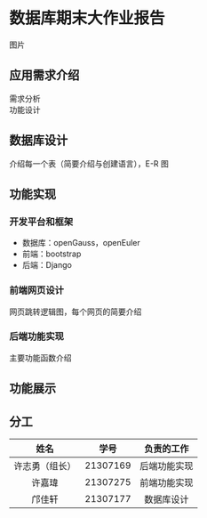 # 数据库期末大作业报告
图片
## 应用需求介绍
需求分析  
功能设计
## 数据库设计
介绍每一个表（简要介绍与创建语言），E-R 图

## 功能实现
### 开发平台和框架
- 数据库：openGauss，openEuler
- 前端：bootstrap
- 后端：Django

### 前端网页设计
网页跳转逻辑图，每个网页的简要介绍

### 后端功能实现
主要功能函数介绍

## 功能展示

## 分工

| **姓名**  | **学号**   | **负责的工作** |
|:-------:|:--------:|:---------:|
| 许志勇（组长） | 21307169 | 后端功能实现    |
| 许嘉瑋     | 21307275 | 前端功能实现    |
| 邝佳轩     | 21307177 | 数据库设计     |
